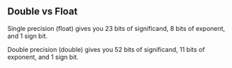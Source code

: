 
Double vs Float
------------------------

Single precision (float) gives you 23 bits of significand, 8 bits of exponent, and 1 sign bit.

Double precision (double) gives you 52 bits of significand, 11 bits of exponent, and 1 sign bit.



